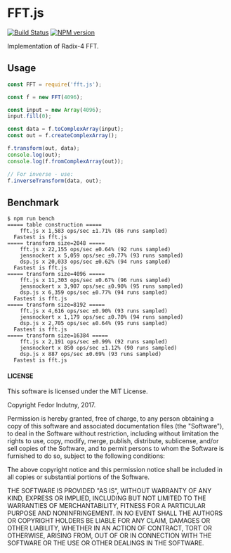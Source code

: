 # FFT.js
[![Build Status](https://secure.travis-ci.org/indutny/fft.js.svg)](http://travis-ci.org/indutny/fft.js)
[![NPM version](https://badge.fury.io/js/fft.js.svg)](https://badge.fury.io/js/fft.js)

Implementation of Radix-4 FFT.

## Usage

```js
const FFT = require('fft.js');

const f = new FFT(4096);

const input = new Array(4096);
input.fill(0);

const data = f.toComplexArray(input);
const out = f.createComplexArray();

f.transform(out, data);
console.log(out);
console.log(f.fromComplexArray(out));

// For inverse - use:
f.inverseTransform(data, out);
```

## Benchmark

```
$ npm run bench
===== table construction =====
    fft.js x 1,583 ops/sec ±1.71% (86 runs sampled)
  Fastest is fft.js
===== transform size=2048 =====
    fft.js x 22,155 ops/sec ±0.64% (92 runs sampled)
    jensnockert x 5,059 ops/sec ±0.77% (93 runs sampled)
    dsp.js x 20,033 ops/sec ±0.62% (94 runs sampled)
  Fastest is fft.js
===== transform size=4096 =====
    fft.js x 11,303 ops/sec ±0.67% (96 runs sampled)
    jensnockert x 3,907 ops/sec ±0.90% (95 runs sampled)
    dsp.js x 6,359 ops/sec ±0.77% (94 runs sampled)
  Fastest is fft.js
===== transform size=8192 =====
    fft.js x 4,616 ops/sec ±0.90% (93 runs sampled)
    jensnockert x 1,179 ops/sec ±0.70% (94 runs sampled)
    dsp.js x 2,705 ops/sec ±0.64% (95 runs sampled)
  Fastest is fft.js
===== transform size=16384 =====
    fft.js x 2,191 ops/sec ±0.99% (92 runs sampled)
    jensnockert x 850 ops/sec ±1.12% (90 runs sampled)
    dsp.js x 887 ops/sec ±0.69% (93 runs sampled)
  Fastest is fft.js
```

#### LICENSE

This software is licensed under the MIT License.

Copyright Fedor Indutny, 2017.

Permission is hereby granted, free of charge, to any person obtaining a
copy of this software and associated documentation files (the
"Software"), to deal in the Software without restriction, including
without limitation the rights to use, copy, modify, merge, publish,
distribute, sublicense, and/or sell copies of the Software, and to permit
persons to whom the Software is furnished to do so, subject to the
following conditions:

The above copyright notice and this permission notice shall be included
in all copies or substantial portions of the Software.

THE SOFTWARE IS PROVIDED "AS IS", WITHOUT WARRANTY OF ANY KIND, EXPRESS
OR IMPLIED, INCLUDING BUT NOT LIMITED TO THE WARRANTIES OF
MERCHANTABILITY, FITNESS FOR A PARTICULAR PURPOSE AND NONINFRINGEMENT. IN
NO EVENT SHALL THE AUTHORS OR COPYRIGHT HOLDERS BE LIABLE FOR ANY CLAIM,
DAMAGES OR OTHER LIABILITY, WHETHER IN AN ACTION OF CONTRACT, TORT OR
OTHERWISE, ARISING FROM, OUT OF OR IN CONNECTION WITH THE SOFTWARE OR THE
USE OR OTHER DEALINGS IN THE SOFTWARE.
